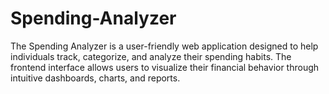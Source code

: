 # Spending-Analyzer
The Spending Analyzer is a user-friendly web application designed to help individuals track, categorize, and analyze their spending habits. The frontend interface allows users to visualize their financial behavior through intuitive dashboards, charts, and reports.
